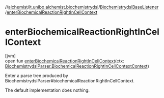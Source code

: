 //[alchemist](../../../index.md)/[it.unibo.alchemist.biochemistrydsl](../index.md)/[BiochemistrydslBaseListener](index.md)/[enterBiochemicalReactionRightInCellContext](enter-biochemical-reaction-right-in-cell-context.md)

# enterBiochemicalReactionRightInCellContext

[jvm]\
open fun [enterBiochemicalReactionRightInCellContext](enter-biochemical-reaction-right-in-cell-context.md)(ctx: [BiochemistrydslParser.BiochemicalReactionRightInCellContextContext](../-biochemistrydsl-parser/-biochemical-reaction-right-in-cell-context-context/index.md))

Enter a parse tree produced by BiochemistrydslParser#biochemicalReactionRightInCellContext. 

The default implementation does nothing.
